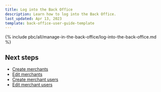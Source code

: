 ```yaml
---
title: Log into the Back Office
description: Learn how to log into the Back Office.
last_updated: Apr 13, 2023
template: back-office-user-guide-template
---
```


{% include pbc/all/manage-in-the-back-office/log-into-the-back-office.md %} <!-- To edit, see /_includes/pbc/all/manage-in-the-back-office/log-into-the-back-office.md -->

## Next steps

* [Create merchants](/docs/pbc/all/merchant-management/{{page.version}}/marketplace/manage-in-the-back-office/manage-merchants/create-merchants.html)
* [Edit merchants](/docs/pbc/all/merchant-management/{{page.version}}/marketplace/manage-in-the-back-office/manage-merchants/create-merchants.html)
* [Create merchant users](/docs/pbc/all/merchant-management/{{page.version}}/marketplace/manage-in-the-back-office/manage-merchant-users/create-merchant-users.md)
* [Edit merchant users](/docs/pbc/all/merchant-management/{{page.version}}/marketplace/manage-in-the-back-office/manage-merchant-users/edit-merchant-users.md)
